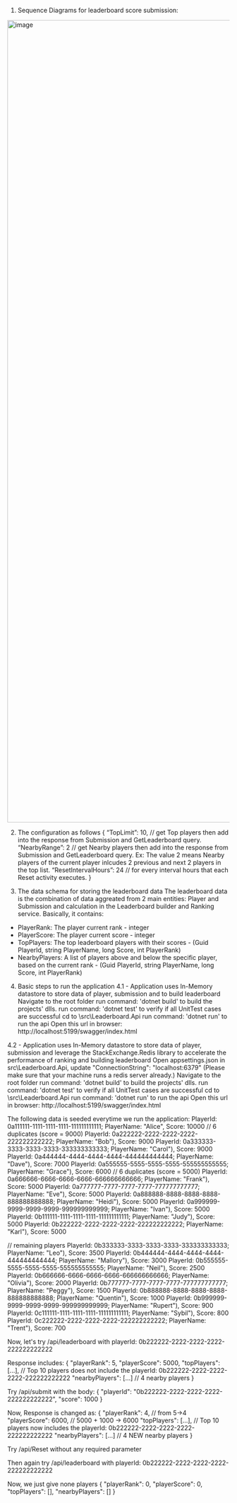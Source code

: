 1. Sequence Diagrams for leaderboard score submission:
<img width="2942" height="1815" alt="image" src="https://github.com/user-attachments/assets/903ab449-0a36-43ff-a806-e46ef43c1c0b" />


2. The configuration as follows 
{ 
  “TopLimit”: 10,            // get Top players then add into the response from Submission and GetLeaderboard query.
  “NearbyRange”: 2           // get Nearby players then add into the response from Submission and GetLeaderboard query. Ex: The value 2 means Nearby players of the current player inlcudes 2 previous and next 2 players in the top list.
  “ResetIntervalHours”: 24   // for every interval hours that each Reset activity executes.
}

3. The data schema for storing the leaderboard data
The leaderboard data is the combination of data aggreated from 2 main entities: Player and Submission and calculation in the Leaderboard builder and Ranking service.
Basically, it contains:
- PlayerRank: The player current rank - integer
- PlayerScore: The player current score - integer
- TopPlayers: The top leaderboard players with their scores - (Guid PlayerId, string PlayerName, long Score, int PlayerRank)
- NearbyPlayers: A list of players above and below the specific player, based on the current rank - (Guid PlayerId, string PlayerName, long Score, int PlayerRank)

4. Basic steps to run the application
4.1 - Application uses In-Memory datastore to store data of player, submission and to build leaderboard 
Navigate to the root folder
run command: 'dotnet build' to build the projects' dlls.
run command: 'dotnet test' to verify if all UnitTest cases are successful
cd to \src\Leaderboard.Api
run command: 'dotnet run' to run the api
Open this url in browser: http://localhost:5199/swagger/index.html

4.2 - Application uses In-Memory datastore to store data of player, submission and leverage the StackExchange.Redis library to accelerate the performance of ranking and building leaderboard
Open appsettings.json in src\Leaderboard.Api, update "ConnectionString": "localhost:6379" (Please make sure that your machine runs a redis server already.)
Navigate to the root folder
run command: 'dotnet build' to build the projects' dlls.
run command: 'dotnet test' to verify if all UnitTest cases are successful
cd to \src\Leaderboard.Api
run command: 'dotnet run' to run the api
Open this url in browser: http://localhost:5199/swagger/index.html

The following data is seeded everytime we run the application:
PlayerId: 0a111111-1111-1111-1111-111111111111; PlayerName: "Alice", Score: 10000
// 6 duplicates (score = 9000)
PlayerId: 0a222222-2222-2222-2222-222222222222; PlayerName: "Bob"), Score: 9000
PlayerId: 0a333333-3333-3333-3333-333333333333; PlayerName: "Carol"), Score: 9000
PlayerId: 0a444444-4444-4444-4444-444444444444; PlayerName: "Dave"), Score: 7000
PlayerId: 0a555555-5555-5555-5555-555555555555; PlayerName: "Grace"), Score: 6000
// 6 duplicates (score = 5000)
PlayerId: 0a666666-6666-6666-6666-666666666666; PlayerName: "Frank"), Score: 5000
PlayerId: 0a777777-7777-7777-7777-777777777777; PlayerName: "Eve"), Score: 5000
PlayerId: 0a888888-8888-8888-8888-888888888888; PlayerName: "Heidi"), Score: 5000
PlayerId: 0a999999-9999-9999-9999-999999999999; PlayerName: "Ivan"), Score: 5000
PlayerId: 0b111111-1111-1111-1111-111111111111; PlayerName: "Judy"), Score: 5000
PlayerId: 0b222222-2222-2222-2222-222222222222; PlayerName: "Karl"), Score: 5000

// remaining players
PlayerId: 0b333333-3333-3333-3333-333333333333; PlayerName: "Leo"), Score: 3500
PlayerId: 0b444444-4444-4444-4444-444444444444; PlayerName: "Mallory"), Score: 3000
PlayerId: 0b555555-5555-5555-5555-555555555555; PlayerName: "Neil"), Score: 2500
PlayerId: 0b666666-6666-6666-6666-666666666666; PlayerName: "Olivia"), Score: 2000
PlayerId: 0b777777-7777-7777-7777-777777777777; PlayerName: "Peggy"), Score: 1500
PlayerId: 0b888888-8888-8888-8888-888888888888; PlayerName: "Quentin"), Score: 1000
PlayerId: 0b999999-9999-9999-9999-999999999999; PlayerName: "Rupert"), Score: 900
PlayerId: 0c111111-1111-1111-1111-111111111111; PlayerName: "Sybil"), Score: 800
PlayerId: 0c222222-2222-2222-2222-222222222222; PlayerName: "Trent"), Score: 700

Now, let's try /api/leaderboard with playerId: 0b222222-2222-2222-2222-222222222222

Response includes: 
{
	"playerRank": 5,
	"playerScore": 5000,
	"topPlayers": [...],   // Top 10 players does not include the playerId: 0b222222-2222-2222-2222-222222222222
	"nearbyPlayers": [...] // 4 nearby players
}

Try /api/submit with the body:
{
  "playerId": "0b222222-2222-2222-2222-222222222222",
  "score": 1000
}

Now, Response is changed as:
{
  "playerRank": 4,    // from 5->4
  "playerScore": 6000, // 5000 + 1000 -> 6000
  "topPlayers": [...],   // Top 10 players now includes the playerId: 0b222222-2222-2222-2222-222222222222
  "nearbyPlayers": [...] // 4 NEW nearby players
}

Try /api/Reset without any required parameter

Then again try /api/leaderboard with playerId: 0b222222-2222-2222-2222-222222222222

Now, we just give none players
{
  "playerRank": 0,
  "playerScore": 0,
  "topPlayers": [],
  "nearbyPlayers": []
}


